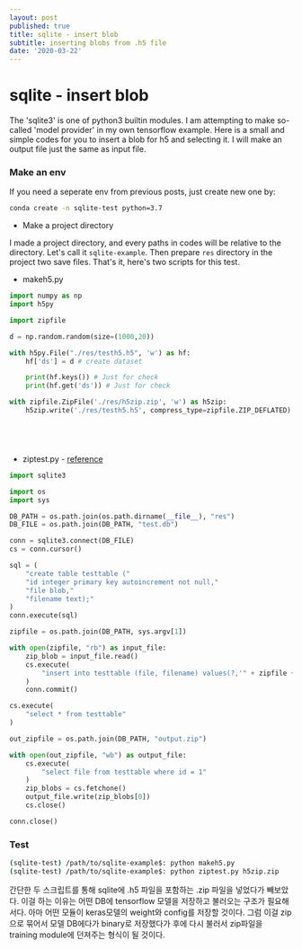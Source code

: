```yaml
---
layout: post
published: true
title: sqlite - insert blob
subtitle: inserting blobs from .h5 file
date: '2020-03-22'
---
```


# sqlite - insert blob

The 'sqlite3' is one of python3 builtin modules. I am attempting to make so-called 'model provider' in my own tensorflow example. Here is a small and simple codes for you to insert a blob for h5 and selecting it. I will make an output file just the same as input file.



### Make an env

If you need a seperate env from previous posts, just create new one by:

```bash
conda create -n sqlite-test python=3.7
```



* Make a project directory

I made a project directory, and every paths in codes will be relative to the directory. Let's call it `sqlite-example`. Then prepare `res` directory in the project two save files. That's it, here's two scripts for this test.



* makeh5.py

```python
import numpy as np
import h5py

import zipfile

d = np.random.random(size=(1000,20))

with h5py.File("./res/testh5.h5", 'w') as hf:
    hf['ds'] = d # create dataset

    print(hf.keys()) # Just for check
    print(hf.get('ds')) # Just for check

with zipfile.ZipFile('./res/h5zip.zip', 'w') as h5zip:
    h5zip.write('./res/testh5.h5', compress_type=zipfile.ZIP_DEFLATED)






```



* ziptest.py - [reference](https://anothergisblog.blogspot.com/2011/11/using-sqlite3-to-store-blob-data.html) 

```python
import sqlite3

import os
import sys

DB_PATH = os.path.join(os.path.dirname(__file__), "res")
DB_FILE = os.path.join(DB_PATH, "test.db")

conn = sqlite3.connect(DB_FILE)
cs = conn.cursor()

sql = (
    "create table testtable ("
    "id integer primary key autoincrement not null,"
    "file blob,"
    "filename text);"
)
conn.execute(sql)

zipfile = os.path.join(DB_PATH, sys.argv[1])

with open(zipfile, "rb") as input_file:
    zip_blob = input_file.read()
    cs.execute(
        "insert into testtable (file, filename) values(?,'" + zipfile + "')", [sqlite3.Binary(zip_blob)]
    )
    conn.commit()

cs.execute(
    "select * from testtable"
)

out_zipfile = os.path.join(DB_PATH, "output.zip")

with open(out_zipfile, "wb") as output_file:
    cs.execute(
        "select file from testtable where id = 1"
    )
    zip_blobs = cs.fetchone()
    output_file.write(zip_blobs[0])
    cs.close()

conn.close()

```



### Test

```bash
(sqlite-test) /path/to/sqlite-example$: python makeh5.py
(sqlite-test) /path/to/sqlite-example$: python ziptest.py h5zip.zip
```



간단한 두 스크립트를 통해 sqlite에 .h5 파일을 포함하는 .zip 파일을 넣었다가 빼보았다. 이걸 하는 이유는 어떤 DB에 tensorflow 모델을 저장하고 불러오는 구조가 필요해서다. 아마 어떤 모듈이 keras모델의 weight와 config를 저장할 것이다. 그럼 이걸 zip으로 묶어서 모델 DB에다가 binary로 저장했다가 후에 다시 불러서 zip파일을 training module에 던져주는 형식이 될 것이다. 